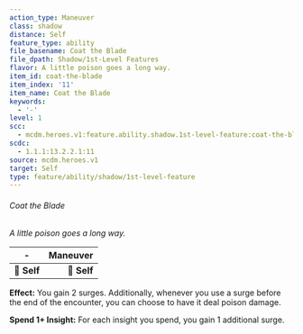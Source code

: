 ```yaml
---
action_type: Maneuver
class: shadow
distance: Self
feature_type: ability
file_basename: Coat the Blade
file_dpath: Shadow/1st-Level Features
flavor: A little poison goes a long way.
item_id: coat-the-blade
item_index: '11'
item_name: Coat the Blade
keywords:
  - '-'
level: 1
scc:
  - mcdm.heroes.v1:feature.ability.shadow.1st-level-feature:coat-the-blade
scdc:
  - 1.1.1:13.2.2.1:11
source: mcdm.heroes.v1
target: Self
type: feature/ability/shadow/1st-level-feature
---
```


###### Coat the Blade

*A little poison goes a long way.*

| **-**       | **Maneuver** |
| ----------- | -----------: |
| **📏 Self** |  **🎯 Self** |

**Effect:** You gain 2 surges. Additionally, whenever you use a surge before the end of the encounter, you can choose to have it deal poison damage.

**Spend 1+ Insight:** For each insight you spend, you gain 1 additional surge.
